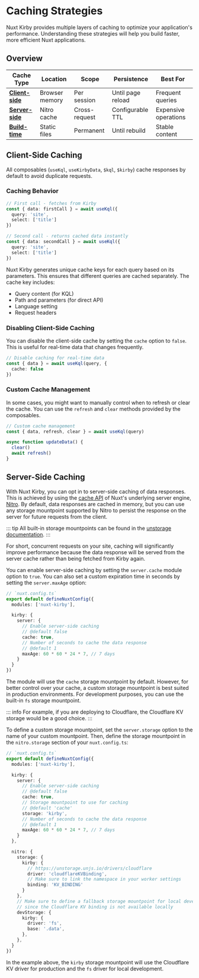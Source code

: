 # Caching Strategies

Nuxt Kirby provides multiple layers of caching to optimize your application's performance. Understanding these strategies will help you build faster, more efficient Nuxt applications.

## Overview

| Cache Type | Location | Scope | Persistence | Best For |
|------------|----------|-------|-------------|----------|
| [**Client-side**](#client-side-caching) | Browser memory | Per session | Until page reload | Frequent queries |
| [**Server-side**](#server-side-caching) | Nitro cache | Cross-request | Configurable TTL | Expensive operations |
| [**Build-time**](/guides/prefetching-kql-queries) | Static files | Permanent | Until rebuild | Stable content |

## Client-Side Caching

All composables (`useKql`, `useKirbyData`, `$kql`, `$kirby`) cache responses by default to avoid duplicate requests.

### Caching Behavior

```ts
// First call - fetches from Kirby
const { data: firstCall } = await useKql({
  query: 'site',
  select: ['title']
})

// Second call - returns cached data instantly
const { data: secondCall } = await useKql({
  query: 'site',
  select: ['title']
})
```

Nuxt Kirby generates unique cache keys for each query based on its parameters. This ensures that different queries are cached separately. The cache key includes:

- Query content (for KQL)
- Path and parameters (for direct API)
- Language setting
- Request headers

### Disabling Client-Side Caching

You can disable the client-side cache by setting the `cache` option to `false`. This is useful for real-time data that changes frequently.

```ts
// Disable caching for real-time data
const { data } = await useKql(query, {
  cache: false
})
```

### Custom Cache Management

In some cases, you might want to manually control when to refresh or clear the cache. You can use the `refresh` and `clear` methods provided by the composables.

```ts
// Custom cache management
const { data, refresh, clear } = await useKql(query)

async function updateData() {
  clear()
  await refresh()
}
```

## Server-Side Caching

With Nuxt Kirby, you can opt in to server-side caching of data responses. This is achieved by using the [cache API](https://nitro.build/guide/cache) of Nuxt's underlying server engine, [Nitro](https://nitro.build). By default, data responses are cached in memory, but you can use any storage mountpoint supported by Nitro to persist the response on the server for future requests from the client.

::: tip
All built-in storage mountpoints can be found in the [unstorage documentation](https://unstorage.unjs.io).
:::

For short, concurrent requests on your site, caching will significantly improve performance because the data response will be served from the server cache rather than being fetched from Kirby again.

You can enable server-side caching by setting the `server.cache` module option to `true`. You can also set a custom expiration time in seconds by setting the `server.maxAge` option:

```ts
// `nuxt.config.ts`
export default defineNuxtConfig({
  modules: ['nuxt-kirby'],

  kirby: {
    server: {
      // Enable server-side caching
      // @default false
      cache: true,
      // Number of seconds to cache the data response
      // @default 1
      maxAge: 60 * 60 * 24 * 7, // 7 days
    }
  }
})
```

The module will use the `cache` storage mountpoint by default. However, for better control over your cache, a custom storage mountpoint is best suited in production environments. For development purposes, you can use the built-in `fs` storage mountpoint.

::: info
For example, if you are deploying to Cloudflare, the Cloudflare KV storage would be a good choice.
:::

To define a custom storage mountpoint, set the `server.storage` option to the name of your custom mountpoint. Then, define the storage mountpoint in the `nitro.storage` section of your `nuxt.config.ts`:

```ts
// `nuxt.config.ts`
export default defineNuxtConfig({
  modules: ['nuxt-kirby'],

  kirby: {
    server: {
      // Enable server-side caching
      // @default false
      cache: true,
      // Storage mountpoint to use for caching
      // @default 'cache'
      storage: 'kirby',
      // Number of seconds to cache the data response
      // @default 1
      maxAge: 60 * 60 * 24 * 7, // 7 days
    }
  },

  nitro: {
    storage: {
      kirby: {
        // https://unstorage.unjs.io/drivers/cloudflare
        driver: 'cloudflareKVBinding',
        // Make sure to link the namespace in your worker settings
        binding: 'KV_BINDING'
      }
    },
    // Make sure to define a fallback storage mountpoint for local development,
    // since the Cloudflare KV binding is not available locally
    devStorage: {
      kirby: {
        driver: 'fs',
        base: '.data',
      },
    },
  }
})
```

In the example above, the `kirby` storage mountpoint will use the Cloudflare KV driver for production and the `fs` driver for local development.
